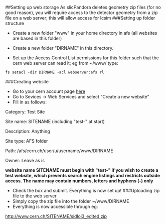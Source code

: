 ##Setting up web storage
As slicPandora deletes geometry zip files (for no good reason), you will require access to the detector geometry from a zip file on a web server; this will allow access for lcsim
###Setting up folder structure
- Create a new folder "www" in your home directory in afs (all websites are based in this folder)
- Create a new folder "DIRNAME" in this directory.

- Set up the Access Control List permissions for this folder such that the cern web server can read it; eg from ~/www/ type:
```
fs setacl -dir DIRNAME -acl webserver:afs rl 
```
###Creating website
- Go to your cern account page [here](https://account.cern.ch/account/Management/MyAccounts.aspx)
- Go to Sevices -> Web Services and select "Create a new website"
- Fill in as follows:

Category: Test Site

Site name: SITENAME (including "test-" at start)

Description: Anything

Site type: AFS folder

Path: /afs/cern.ch/user/u/username/www/DIRNAME

Owner: Leave as is

<strong>website name SITENAME must begin with "test-" if you wish to create a test website, which prevents search engine listings and restricts outside access. The name may contain numbers, letters and hyphens (-) only </strong>

- Check the box and submit. Everything is now set up!
###Uploading zip file to the web server
- Simply copy the zip file into the folder ~/www/DIRNAME
- Everything is now accessible through eg:

http://www.cern.ch/SITENAME/sidloi3_edited.zip
